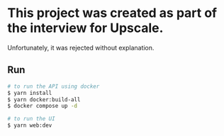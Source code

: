 # This project was created as part of the interview for Upscale.

Unfortunately, it was rejected without explanation.


## Run

```bash
# to run the API using docker
$ yarn install
$ yarn docker:build-all
$ docker compose up -d

# to run the UI
$ yarn web:dev
